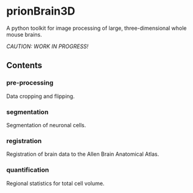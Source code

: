 # prionBrain3D

A python toolkit for image processing of large, three-dimensional whole mouse brains.

*CAUTION: WORK IN PROGRESS!*


## Contents

### pre-processing
Data cropping and flipping.

### segmentation
Segmentation of neuronal cells.

### registration
Registration of brain data to the Allen Brain Anatomical Atlas.

### quantification
Regional statistics for total cell volume.
